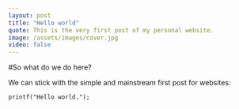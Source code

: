 ```yaml
---
layout: post
title: "Hello world"
quote: This is the very first post of my personal website.
image: /assets/images/cover.jpg
video: false
---
```


#So what do we do here?

We can stick with the simple and mainstream first post for websites:

```
printf("Hello world.");
```

